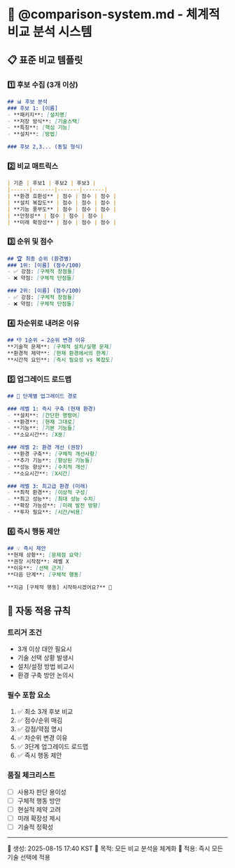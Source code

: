 # 🎯 @comparison-system.md - 체계적 비교 분석 시스템

## 📋 **표준 비교 템플릿**

### 1️⃣ **후보 수집 (3개 이상)**
```markdown
## 📊 후보 분석
### 후보 1: [이름]
- **패키지**: [설치명]
- **저장 방식**: [기술스택]
- **특징**: [핵심 기능]
- **설치**: [방법]

### 후보 2,3... (동일 형식)
```

### 2️⃣ **비교 매트릭스**
```markdown
| 기준 | 후보1 | 후보2 | 후보3 |
|------|-------|-------|-------|
| **환경 호환성** | 점수 | 점수 | 점수 |
| **설치 복잡도** | 점수 | 점수 | 점수 |
| **기능 풍부도** | 점수 | 점수 | 점수 |
| **안정성** | 점수 | 점수 | 점수 |
| **미래 확장성** | 점수 | 점수 | 점수 |
```

### 3️⃣ **순위 및 점수**
```markdown
## 🏆 최종 순위 (환경별)
### 1위: [이름] (점수/100)
- ✅ 강점: [구체적 장점들]
- ❌ 약점: [구체적 단점들]

### 2위: [이름] (점수/100)
- ✅ 강점: [구체적 장점들] 
- ❌ 약점: [구체적 단점들]
```

### 4️⃣ **차순위로 내려온 이유**
```markdown
## 👎 1순위 → 2순위 변경 이유
**기술적 문제**: [구체적 설치/실행 문제]
**환경적 제약**: [현재 환경에서의 한계]
**시간적 요인**: [즉시 필요성 vs 복잡도]
```

### 5️⃣ **업그레이드 로드맵**
```markdown
## 🚀 단계별 업그레이드 경로

### 레벨 1: 즉시 구축 (현재 환경)
- **설치**: [간단한 명령어]
- **환경**: [현재 그대로]
- **기능**: [기본 기능들]
- **소요시간**: [X분]

### 레벨 2: 환경 개선 (권장)
- **환경 구축**: [구체적 개선사항]
- **추가 기능**: [향상된 기능들]
- **성능 향상**: [수치적 개선]
- **소요시간**: [X시간]

### 레벨 3: 최고급 환경 (미래)
- **최적 환경**: [이상적 구성]
- **최고 성능**: [최대 성능 수치]
- **확장 가능성**: [미래 발전 방향]
- **투자 필요**: [시간/비용]
```

### 6️⃣ **즉시 행동 제안**
```markdown
## 💡 즉시 제안
**현재 상황**: [문제점 요약]
**권장 시작점**: 레벨 X
**이유**: [선택 근거]
**다음 단계**: [구체적 행동]

**지금 [구체적 행동] 시작하시겠어요?** 🚀
```

## 🔄 **자동 적용 규칙**

### **트리거 조건**
- 3개 이상 대안 필요시
- 기술 선택 상황 발생시  
- 설치/설정 방법 비교시
- 환경 구축 방안 논의시

### **필수 포함 요소**
1. ✅ 최소 3개 후보 비교
2. ✅ 점수/순위 매김
3. ✅ 강점/약점 명시
4. ✅ 차순위 변경 이유
5. ✅ 3단계 업그레이드 로드맵
6. ✅ 즉시 행동 제안

### **품질 체크리스트**
- [ ] 사용자 판단 용이성
- [ ] 구체적 행동 방안
- [ ] 현실적 제약 고려
- [ ] 미래 확장성 제시
- [ ] 기술적 정확성

---
📅 생성: 2025-08-15 17:40 KST
🎯 목적: 모든 비교 분석을 체계화
🔄 적용: 즉시 모든 기술 선택에 적용